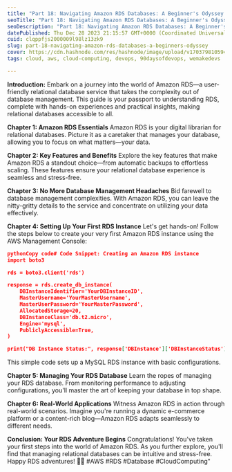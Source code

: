 ```yaml
---
title: "Part 18: Navigating Amazon RDS Databases: A Beginner's Odyssey 🚀"
seoTitle: "Part 18: Navigating Amazon RDS Databases: A Beginner's Odyssey 🚀"
seoDescription: "Part 18: Navigating Amazon RDS Databases: A Beginner's Odyssey 🚀"
datePublished: Thu Dec 28 2023 21:15:57 GMT+0000 (Coordinated Universal Time)
cuid: clqppfjs2000009l98lz13zk9
slug: part-18-navigating-amazon-rds-databases-a-beginners-odyssey
cover: https://cdn.hashnode.com/res/hashnode/image/upload/v1703798105945/6a3a38bc-f804-46ab-9450-c1830190cff7.png
tags: cloud, aws, cloud-computing, devops, 90daysofdevops, wemakedevs

---
```


**Introduction:** Embark on a journey into the world of Amazon RDS—a user-friendly relational database service that takes the complexity out of database management. This guide is your passport to understanding RDS, complete with hands-on experiences and practical insights, making relational databases accessible to all.

**Chapter 1: Amazon RDS Essentials** Amazon RDS is your digital librarian for relational databases. Picture it as a caretaker that manages your database, allowing you to focus on what matters—your data.

**Chapter 2: Key Features and Benefits** Explore the key features that make Amazon RDS a standout choice—from automatic backups to effortless scaling. These features ensure your relational database experience is seamless and stress-free.

**Chapter 3: No More Database Management Headaches** Bid farewell to database management complexities. With Amazon RDS, you can leave the nitty-gritty details to the service and concentrate on utilizing your data effectively.

**Chapter 4: Setting Up Your First RDS Instance** Let's get hands-on! Follow the steps below to create your very first Amazon RDS instance using the AWS Management Console:

```json
pythonCopy code# Code Snippet: Creating an Amazon RDS instance
import boto3

rds = boto3.client('rds')

response = rds.create_db_instance(
    DBInstanceIdentifier='YourDBInstanceID',
    MasterUsername='YourMasterUsername',
    MasterUserPassword='YourMasterPassword',
    AllocatedStorage=20,
    DBInstanceClass='db.t2.micro',
    Engine='mysql',
    PubliclyAccessible=True,
)

print("DB Instance Status:", response['DBInstance']['DBInstanceStatus'])
```

This simple code sets up a MySQL RDS instance with basic configurations.

**Chapter 5: Managing Your RDS Database** Learn the ropes of managing your RDS database. From monitoring performance to adjusting configurations, you'll master the art of keeping your database in top shape.

**Chapter 6: Real-World Applications** Witness Amazon RDS in action through real-world scenarios. Imagine you're running a dynamic e-commerce platform or a content-rich blog—Amazon RDS adapts seamlessly to different needs.

**Conclusion: Your RDS Adventure Begins** Congratulations! You've taken your first steps into the world of Amazon RDS. As you further explore, you'll find that managing relational databases can be intuitive and stress-free. Happy RDS adventures! 🚀💾 #AWS #RDS #Database #CloudComputing"